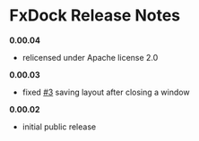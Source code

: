 # FxDock Release Notes

**0.00.04**
- relicensed under Apache license 2.0

**0.00.03**
- fixed [#3](https://github.com/andy-goryachev/FxDock/issues/3) saving layout after closing a window
	
**0.00.02**
- initial public release